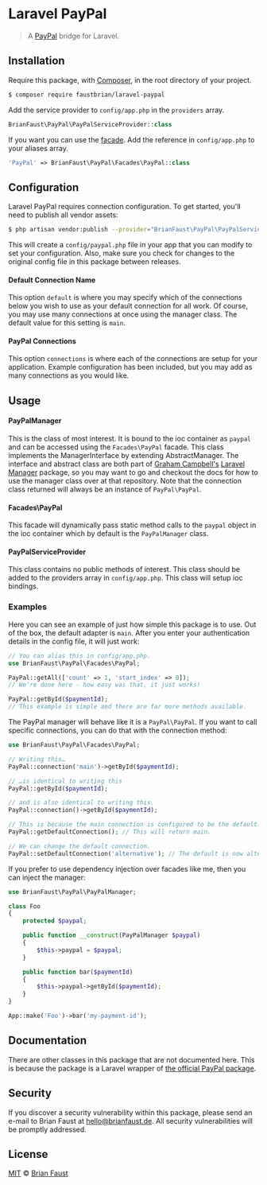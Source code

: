 # Laravel PayPal

> A [PayPal](https://paypal.com) bridge for Laravel.

## Installation

Require this package, with [Composer](https://getcomposer.org/), in the root directory of your project.

```bash
$ composer require faustbrian/laravel-paypal
```

Add the service provider to `config/app.php` in the `providers` array.

```php
BrianFaust\PayPal\PayPalServiceProvider::class
```

If you want you can use the [facade](http://laravel.com/docs/facades). Add the reference in `config/app.php` to your aliases array.

```php
'PayPal' => BrianFaust\PayPal\Facades\PayPal::class
```

## Configuration

Laravel PayPal requires connection configuration. To get started, you'll need to publish all vendor assets:

```bash
$ php artisan vendor:publish --provider="BrianFaust\PayPal\PayPalServiceProvider"
```

This will create a `config/paypal.php` file in your app that you can modify to set your configuration. Also, make sure you check for changes to the original config file in this package between releases.

#### Default Connection Name

This option `default` is where you may specify which of the connections below you wish to use as your default connection for all work. Of course, you may use many connections at once using the manager class. The default value for this setting is `main`.

#### PayPal Connections

This option `connections` is where each of the connections are setup for your application. Example configuration has been included, but you may add as many connections as you would like.

## Usage

#### PayPalManager

This is the class of most interest. It is bound to the ioc container as `paypal` and can be accessed using the `Facades\PayPal` facade. This class implements the ManagerInterface by extending AbstractManager. The interface and abstract class are both part of [Graham Campbell's](https://github.com/GrahamCampbell) [Laravel Manager](https://github.com/GrahamCampbell/Laravel-Manager) package, so you may want to go and checkout the docs for how to use the manager class over at that repository. Note that the connection class returned will always be an instance of `PayPal\PayPal`.

#### Facades\PayPal

This facade will dynamically pass static method calls to the `paypal` object in the ioc container which by default is the `PayPalManager` class.

#### PayPalServiceProvider

This class contains no public methods of interest. This class should be added to the providers array in `config/app.php`. This class will setup ioc bindings.

### Examples

Here you can see an example of just how simple this package is to use. Out of the box, the default adapter is `main`. After you enter your authentication details in the config file, it will just work:

```php
// You can alias this in config/app.php.
use BrianFaust\PayPal\Facades\PayPal;

PayPal::getAll(['count' => 1, 'start_index' => 0]);
// We're done here - how easy was that, it just works!

PayPal::getById($paymentId);
// This example is simple and there are far more methods available.
```

The PayPal manager will behave like it is a `PayPal\PayPal`. If you want to call specific connections, you can do that with the connection method:

```php
use BrianFaust\PayPal\Facades\PayPal;

// Writing this…
PayPal::connection('main')->getById($paymentId);

// …is identical to writing this
PayPal::getById($paymentId);

// and is also identical to writing this.
PayPal::connection()->getById($paymentId);

// This is because the main connection is configured to be the default.
PayPal::getDefaultConnection(); // This will return main.

// We can change the default connection.
PayPal::setDefaultConnection('alternative'); // The default is now alternative.
```

If you prefer to use dependency injection over facades like me, then you can inject the manager:

```php
use BrianFaust\PayPal\PayPalManager;

class Foo
{
    protected $paypal;

    public function __construct(PayPalManager $paypal)
    {
        $this->paypal = $paypal;
    }

    public function bar($paymentId)
    {
        $this->paypal->getById($paymentId);
    }
}

App::make('Foo')->bar('my-payment-id');
```

## Documentation

There are other classes in this package that are not documented here. This is because the package is a Laravel wrapper of [the official PayPal package](https://github.com/paypal/PayPal-PHP-SDK).

## Security

If you discover a security vulnerability within this package, please send an e-mail to Brian Faust at hello@brianfaust.de. All security vulnerabilities will be promptly addressed.

## License

[MIT](LICENSE) © [Brian Faust](https://brianfaust.de)
